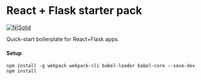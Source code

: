 # React + Flask starter pack
[![N|Solid](https://s3-us-west-2.amazonaws.com/react-flask/flask-react.png)]()

Quick-start boilerplate for React+Flask apps.
#### Setup
```
npm install -g webpack webpack-cli babel-loader babel-core --save-dev
npm install
```

